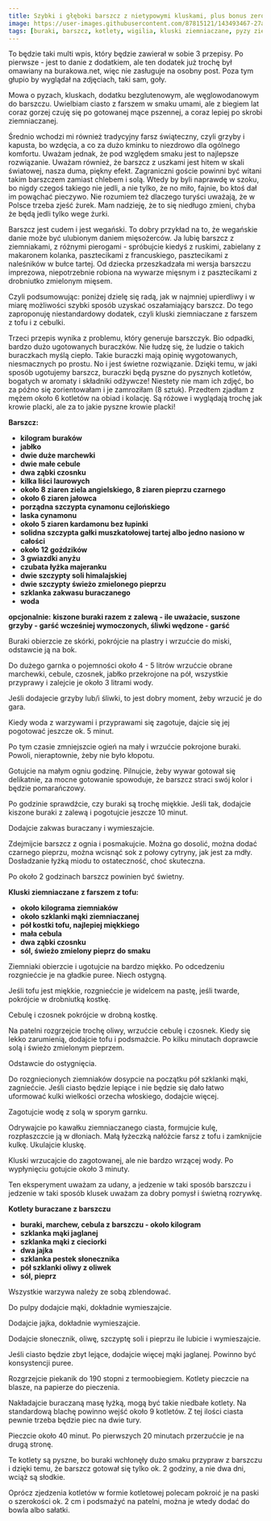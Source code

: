 ```yaml
---
title: Szybki i głęboki barszcz z nietypowymi kluskami, plus bonus zero waste
image: https://user-images.githubusercontent.com/87815121/143493467-27a77520-e860-48eb-a55c-3c27ab02d64a.jpeg
tags: [buraki, barszcz, kotlety, wigilia, kluski ziemniaczane, pyzy ziemniaczane, wegan, tofu, pyzy wege, przyprawy, zero waste, zapasy]
---
```


To będzie taki multi wpis, który będzie zawierał w sobie 3 przepisy. Po pierwsze - jest to danie z dodatkiem, ale ten dodatek już trochę był omawiany
na burakowa.net, więc nie zasługuje na osobny post. Poza tym głupio by wyglądał na zdjęciach, taki sam, goły. 

Mowa o pyzach, kluskach, dodatku bezglutenowym, ale węglowodanowym do barszczu. Uwielbiam ciasto z farszem w smaku umami, ale z biegiem lat coraz gorzej czuję 
się po gotowanej mące pszennej, a coraz lepiej po skrobi ziemniaczanej. 

Średnio wchodzi mi również tradycyjny farsz świąteczny, czyli grzyby i kapusta, bo wzdęcia, a co za dużo kminku to niezdrowo dla ogólnego komfortu. 
Uważam jednak, że pod względem smaku jest to najlepsze rozwiązanie. Uważam również, że barszcz z uszkami jest hitem w skali światowej, nasza duma, piękny efekt. 
Zagraniczni goście powinni być witani takim barszczem zamiast chlebem i solą. Wtedy by byli naprawdę w szoku, bo nigdy czegoś takiego nie jedli, a nie tylko, że no 
miło, fajnie, bo ktoś dał im powąchać pieczywo. Nie rozumiem też dlaczego turyści uważają, że w Polsce trzeba zjeść żurek. Mam nadzieję, że to się niedługo zmieni, 
chyba że będą jedli tylko wege żurki. 

Barszcz jest cudem i jest wegański. To dobry przykład na to, że wegańskie danie może być ulubionym daniem mięsożerców. Ja lubię barszcz z ziemniakami, z różnymi 
pierogami - spróbujcie kiedyś z ruskimi, zabielany z makaronem kolanka, pasztecikami z francuskiego, pasztecikami z naleśników w bułce tartej. Od dziecka 
przeszkadzała mi wersja barszczu imprezowa, niepotrzebnie robiona na wywarze mięsnym i z pasztecikami z drobniutko zmielonym mięsem.

Czyli podsumowując: poniżej dzielę się radą, jak w najmniej upierdliwy i w miarę możliwości szybki sposób uzyskać oszałamiający barszcz. Do tego zaproponuję 
niestandardowy dodatek, czyli kluski ziemniaczane z farszem z tofu i z cebulki. 

Trzeci przepis wynika z problemu, który generuje barszczyk. Bio odpadki, bardzo dużo ugotowanych buraczków. Nie łudzę się, że ludzie o takich buraczkach myślą 
ciepło. Takie buraczki mają opinię wygotowanych, niesmacznych po prostu. No i jest świetne rozwiązanie. Dzięki temu, w jaki sposób ugotujemy barszcz, buraczki
będą pyszne do pysznych kotletów, bogatych w aromaty i składniki odżywcze! Niestety nie mam ich zdjęć, bo za późno się zorientowałam i je zamroziłam (8 sztuk). Przedtem zjadłam z mężem około 6 kotletów na obiad i kolację. Są różowe i wyglądają trochę jak krowie placki, ale za to jakie pyszne krowie placki!

**Barszcz:**

- **kilogram buraków**
- **jabłko**
- **dwie duże marchewki**
- **dwie małe cebule**
- **dwa ząbki czosnku**
- **kilka liści laurowych**
- **około 8 ziaren ziela angielskiego, 8 ziaren pieprzu czarnego**
- **około 6 ziaren jałowca**
- **porządna szczypta cynamonu cejlońskiego**
- **laska cynamonu**
- **około 5 ziaren kardamonu bez łupinki**
- **solidna szczypta gałki muszkatołowej tartej albo jedno nasiono w całości**
- **około 12 goździków**
- **3 gwiazdki anyżu**
- **czubata łyżka majeranku**
- **dwie szczypty soli himalajskiej**
- **dwie szczypty świeżo zmielonego pieprzu**
- **szklanka zakwasu buraczanego**
- **woda**

**opcjonalnie:**
**kiszone buraki razem z zalewą - ile uważacie, suszone grzyby - garść wcześniej wymoczonych, śliwki wędzone - garść**

Buraki obierzcie ze skórki, pokrójcie na plastry i wrzućcie do miski, odstawcie ją na bok.

Do dużego garnka o pojemności około 4 - 5 litrów wrzućcie obrane marchewki, cebule, czosnek, jabłko przekrojone na pół, wszystkie przyprawy i zalejcie je około 3 
litrami wody. 

Jeśli dodajecie grzyby lub/i śliwki, to jest dobry moment, żeby wrzucić je do gara.

Kiedy woda z warzywami i przyprawami się zagotuje, dajcie się jej pogotować jeszcze ok. 5 minut.

Po tym czasie zmniejszcie ogień na mały i wrzućcie pokrojone buraki. Powoli, nieraptownie, żeby nie było kłopotu.

Gotujcie na małym ogniu godzinę. Pilnujcie, żeby wywar gotował się delikatnie, za mocne gotowanie spowoduje, że barszcz straci swój kolor i będzie pomarańczowy.

Po godzinie sprawdźcie, czy buraki są trochę miękkie. Jeśli tak, dodajcie kiszone buraki z zalewą i pogotujcie jeszcze 10 minut.

Dodajcie zakwas buraczany i wymieszajcie. 

Zdejmijcie barszcz z ognia i posmakujcie. Można go dosolić, można dodać czarnego pieprzu, można wcisnąć sok z połowy cytryny, jak jest za mdły. Dosładzanie łyżką 
miodu to ostateczność, choć skuteczna. 

Po około 2 godzinach barszcz powinien być świetny. 

**Kluski ziemniaczane z farszem z tofu:**

- **około kilograma ziemniaków**
- **około szklanki mąki ziemniaczanej**
- **pół kostki tofu, najlepiej miękkiego**
- **mała cebula**
- **dwa ząbki czosnku**
- **sól, świeżo zmielony pieprz do smaku**

Ziemniaki obierzcie i ugotujcie na bardzo miękko. Po odcedzeniu rozgniećcie je na gładkie puree. Niech ostygną.

Jeśli tofu jest miękkie, rozgniećcie je widelcem na pastę, jeśli twarde, pokrójcie w drobniutką kostkę. 

Cebulę i czosnek pokrójcie w drobną kostkę. 

Na patelni rozgrzejcie trochę oliwy, wrzućcie cebulę i czosnek. Kiedy się lekko zarumienią, dodajcie tofu i podsmażcie. Po kilku minutach doprawcie solą i świeżo 
zmielonym pieprzem. 

Odstawcie do ostygnięcia.

Do rozgniecionych ziemniaków dosypcie na początku pół szklanki mąki, zagniećcie. Jeśli ciasto będzie lepiące i nie będzie się dało łatwo uformować kulki wielkości
orzecha włoskiego, dodajcie więcej.

Zagotujcie wodę z solą w sporym garnku. 

Odrywajcie po kawałku ziemniaczanego ciasta, formujcie kulę, rozpłaszczcie ją w dłoniach. Małą łyżeczką nałóżcie farsz z tofu i zamknijcie kulkę. Ukulajcie kluskę.

Kluski wrzucajcie do zagotowanej, ale nie bardzo wrzącej wody. Po wypłynięciu gotujcie około 3 minuty. 

Ten eksperyment uważam za udany, a jedzenie w taki sposób barszczu i jedzenie w taki sposób klusek uważam za dobry pomysł i świetną rozrywkę.

**Kotlety buraczane z barszczu**

- **buraki, marchew, cebula z barszczu - około kilogram**
- **szklanka mąki jaglanej**
- **szklanka mąki z cieciorki**
- **dwa jajka**
- **szklanka pestek słonecznika**
- **pół szklanki oliwy z oliwek**
- **sól, pieprz**

Wszystkie warzywa należy ze sobą zblendować. 

Do pulpy dodajcie mąki, dokładnie wymieszajcie.

Dodajcie jajka, dokładnie wymieszajcie. 

Dodajcie słonecznik, oliwę, szczyptę soli i pieprzu ile lubicie i wymieszajcie.

Jeśli ciasto będzie zbyt lejące, dodajcie więcej mąki jaglanej. Powinno być konsystencji puree. 

Rozgrzejcie piekanik do 190 stopni z termoobiegiem. Kotlety pieczcie na blasze, na papierze do pieczenia. 

Nakładajcie buraczaną masę łyżką, mogą być takie niedbałe kotlety. Na standardową blachę powinno wejść około 9 kotletów. Z tej ilości ciasta pewnie trzeba będzie piec na dwie tury.

Pieczcie około 40 minut. Po pierwszych 20 minutach przerzućcie je na drugą stronę. 

Te kotlety są pyszne, bo buraki wchłonęły dużo smaku przypraw z barszczu i dzięki temu, że barszcz gotował się tylko ok. 2 godziny, a nie dwa dni, 
wciąż są słodkie.

Oprócz zjedzenia kotletów w formie kotletowej polecam pokroić je na paski o szerokości ok. 2 cm i podsmażyć na patelni, można je wtedy dodać do bowla albo sałatki.

